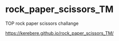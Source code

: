 # rock_paper_scissors_TM

TOP rock paper scissors challange

https://kerebere.github.io/rock_paper_scissors_TM/
